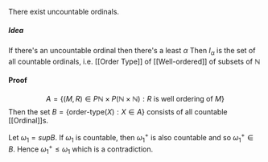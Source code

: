 There exist uncountable ordinals.
##### Idea
If there's an uncountable ordinal then there's a least $\alpha$
Then $I_{\alpha}$ is the set of all countable ordinals, 
i.e. [[Order Type]] of [[Well-ordered]] of subsets of $\mathbb{N}$

#### Proof
$$
A=\{ (M,R)\in P\mathbb{N}\times P(\mathbb{N}\times \mathbb{N}): R \text{ is well ordering of }M \}
$$
Then the set $B=\{ \text{order-type}(X):X\in A \}$ 
consists of all countable [[Ordinal]]s.

Let $\omega_{1}=sup B$. 
If $\omega_{1}$ is countable, then $\omega_{1}^{+}$ is also countable 
and so $\omega_{1}^{+}\in B$. 
Hence $\omega_{1}^{+}\leq \omega_{1}$ which is a contradiction.

